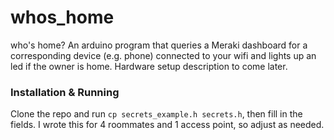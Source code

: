 # whos_home
who's home? An arduino program that queries a Meraki dashboard for a corresponding device (e.g. phone) connected to your wifi and lights up an led if the owner is home. Hardware setup description to come later. 

### Installation & Running
Clone the repo and run `cp secrets_example.h secrets.h`, then fill in the fields.
I wrote this for 4 roommates and 1 access point, so adjust as needed.
